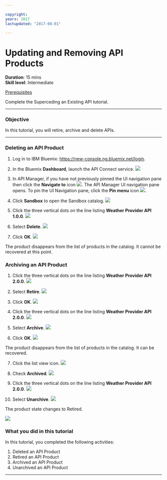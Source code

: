 ```yaml
---
 
copyright:
years: 2017
lastupdated: "2017-08-01"
 
---
```

# Updating and Removing API Products
**Duration**: 15 mins  
**Skill level**: Intermediate  

[Prerequisites](https://github.com/ibm-apiconnect/getting-started/blob/master/bluemix/0-prereq/README.md)

Complete the Superceding an Existing API tutorial.

---
### Objective
In this tutorial, you will retire, archive and delete APIs.

---
### Deleting an API Product
1. Log in to IBM Bluemix: https://new-console.ng.bluemix.net/login.

2. In the Bluemix **Dashboard**, launch the API Connect service.
![](images/Bluemix.png)

3. In API Manager, if you have not previously pinned the UI navigation pane then click the **Navigate to** icon ![](images/navigate-to.png).  The API Manager UI navigation pane opens. To pin the UI Navigation pane, click the **Pin menu** icon ![](images/pinned.png).


4. Click **Sandbox** to open the Sandbox catalog.
![](images/del-sandbox-list.png)


5. Click the three vertical dots on the line listing **Weather Provider API 1.0.0**.
![](images/del-prod-list1.png)


6. Select **Delete**.
![](images/del-del-from-cat.png)


7. Click **OK**.
![](images/del-del-dialog.png)


The product disappears from the list of products in the catalog.  It cannot be recovered at this point.



### Archiving an API Product
1. Click the three vertical dots on the line listing **Weather Provider API 2.0.0**.
![](images/del-prod-list2.png)


2. Select **Retire**.
![](images/del-select-retire.png)


3. Click **OK**.
![](images/del-retire-dialog.png)


4. Click the three vertical dots on the line listing **Weather Provider API 2.0.0**.
![](images/del-prod-list3.png)


5. Select **Archive**.
![](images/del-select-archive.png)


6. Click **OK**.
![](images/del-archive-dialog.png)



The product disappears from the list of products in the catalog.  It can be recovered.


7. Click the list view icon.
![](images/del-prod-list4.png)


8. Check **Archived**.
![](images/del-select-archive.png)


9. Click the three vertical dots on the line listing **Weather Provider API 2.0.0**.
![](images/del-prod-list5.png)


10. Select **Unarchive**.
![](images/del-unarchive.png)



The product state changes to Retired.

![](images/del-prod-list6.png)

 
 
### What you did in this tutorial
In this tutorial, you completed the following activities:
1. Deleted an API Product
2. Retired an API Product
3. Archived an API Product
4. Unarchived an API Product

---
